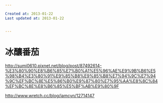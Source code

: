 ```yaml
---

Created at: 2013-01-22
Last updated at: 2013-01-22


---
```


# 冰釀番茄


<http://sumi0610.pixnet.net/blog/post/87492614-%E3%80%90%E8%B6%85%E7%B0%A1%E5%96%AE%E9%9B%B6%E5%98%B4%E3%80%91%E9%85%B8%E9%85%B8%E7%94%9C%E7%94%9C%EF%BC%8E%E5%86%B0%E9%87%80%E7%95%AA%E8%8C%84%EF%BC%8E%E8%B6%85%E5%BF%AB%E9%80%9F>

http://www.wretch.cc/blog/iamcyn/12714147

